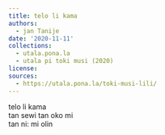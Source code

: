 ```yaml
---
title: telo li kama
authors:
  - jan Tanije
date: '2020-11-11'
collections:
  - utala.pona.la
  - utala pi toki musi (2020)
license:
sources:
  - https://utala.pona.la/toki-musi-lili/
---
```


telo li kama  
tan sewi tan oko mi  
tan ni: mi olin
